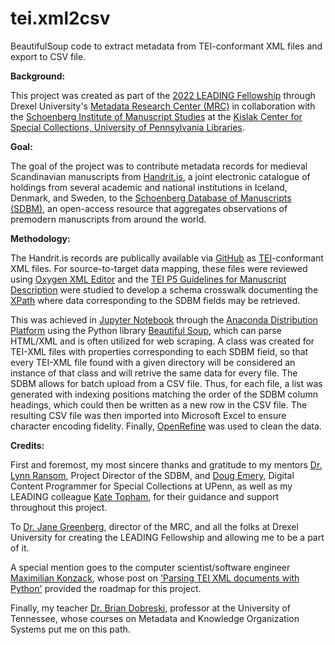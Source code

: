 # tei.xml2csv
BeautifulSoup code to extract metadata from TEI-conformant XML files and export to CSV file.

<b>Background:</b>

This project was created as part of the <a href="https://cci.drexel.edu/mrc/leading/">2022 LEADING Fellowship</a> through Drexel University's <a href="https://cci.drexel.edu/mrc/">Metadata Research Center (MRC)</a> in collaboration with the <a href="https://schoenberginstitute.org/">Schoenberg Institute of Manuscript Studies</a> at the <a href="https://www.library.upenn.edu/kislak">Kislak Center for Special Collections, University of Pennsylvania Libraries</a>.

<b>Goal:</b>

The goal of the project was to contribute metadata records for medieval Scandinavian manuscripts from <a href="https://handrit.is/?lang=en">Handrit.is</a>, a joint electronic catalogue of holdings from several academic and national institutions in Iceland, Denmark, and Sweden, to the <a href="https://sdbm.library.upenn.edu/">Schoenberg Database of Manuscripts (SDBM)</a>, an open-access resource that aggregates observations of premodern manuscripts from around the world. 

<b>Methodology:</b>

The Handrit.is records are publically available via <a href="https://github.com/Handrit">GitHub</a> as <a href="https://tei-c.org/">TEI</a>-conformant XML files. For source-to-target data mapping, these files were reviewed using <a href="https://www.oxygenxml.com/">Oxygen XML Editor</a> and the <a href="https://tei-c.org/release/doc/tei-p5-doc/en/html/MS.html">TEI P5 Guidelines for Manuscript Description</a> were studied to develop a schema crosswalk documenting the <a href="https://en.wikipedia.org/wiki/XPath">XPath</a> where data corresponding to the SDBM fields may be retrieved.

This was achieved in <a href="https://jupyter.org/">Jupyter Notebook</a> through the <a href="https://www.anaconda.com/">Anaconda Distribution Platform</a> using the Python library <a href="https://www.crummy.com/software/BeautifulSoup/bs4/doc/">Beautiful Soup</a>, which can parse HTML/XML and is often utilized for web scraping. A class was created for TEI-XML files with properties corresponding to each SDBM field, so that every TEI-XML file found with a given directory will be considered an instance of that class and will retrive the same data for every file. The SDBM allows for batch upload from a CSV file. Thus, for each file, a list was generated with indexing positions matching the order of the SDBM column headings, which could then be written as a new row in the CSV file. The resulting CSV file was then imported into Microsoft Excel to ensure character encoding fidelity. Finally, <a href="https://openrefine.org/">OpenRefine</a> was used to clean the data.

<b>Credits:</b>

First and foremost, my most sincere thanks and gratitude to my mentors <a href="https://www.library.upenn.edu/detail/person/lynn-ransom">Dr. Lynn Ransom</a>, Project Director of the SDBM, and <a href="https://www.library.upenn.edu/detail/person/douglas-emery">Doug Emery</a>, Digital Content Programmer for Special Collections at UPenn, as well as my LEADING colleague <a href="https://www.linkedin.com/in/kate-topham">Kate Topham</a>, for their guidance and support throughout this project.

To <a href="https://drexel.edu/cci/about/directory/G/Greenberg-Jane/">Dr. Jane Greenberg</a>, director of the MRC, and all the folks at Drexel University for creating the LEADING Fellowship and allowing me to be a part of it.

A special mention goes to the computer scientist/software engineer <a href="https://de.linkedin.com/in/maximilian-konzack-a94314a5">Maximilian Konzack</a>, whose post on <a href="https://komax.github.io/blog/text/python/xml/parsing_tei_xml_python/">'Parsing TEI XML documents with Python'</a> provided the roadmap for this project.

Finally, my teacher <a href="https://www.linkedin.com/in/brian-dobreski-939b42b8">Dr. Brian Dobreski</a>, professor at the University of Tennessee, whose courses on Metadata and Knowledge Organization Systems put me on this path.
